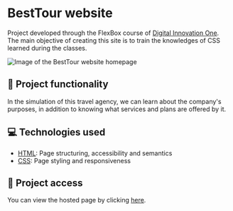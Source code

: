 # BestTour website

Project developed through the FlexBox course of [Digital Innovation One](https://www.dio.me/). The main objective of creating this site is to train the knowledges of CSS learned during the classes.

![Image of the BestTour website homepage](https://user-images.githubusercontent.com/96635074/191940905-6da7ca58-946b-4f86-90f5-f2314a242941.png)

## 🔨 Project functionality
In the simulation of this travel agency, we can learn about the company's purposes, in addition to knowing what services and plans are offered by it.

## 💻 Technologies used 
* [HTML](https://developer.mozilla.org/pt-BR/docs/Web/HTML): Page structuring, accessibility and semantics
* [CSS](https://developer.mozilla.org/pt-BR/docs/Web/CSS): Page styling and responsiveness

## 📁 Project access
You can view the hosted page by clicking [here](https://arturcolen.github.io/BestTour/).

